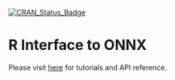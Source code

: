 [![CRAN_Status_Badge](http://www.r-pkg.org/badges/version/onnx)](https://cran.r-project.org/package=onnx)

# R Interface to ONNX

Please visit [here](http://onnx.ai/onnx-r/docs/) for tutorials and API reference.
